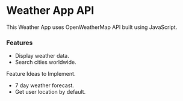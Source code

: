 # Weather App API

This Weather App uses OpenWeatherMap API built using JavaScript.

### Features

- Display weather data.
- Search cities worldwide.

Feature Ideas to Implement.

- 7 day weather forecast.
- Get user location by default.
